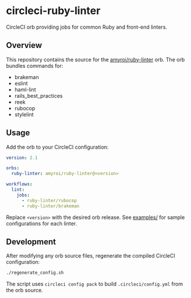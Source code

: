 # circleci-ruby-linter

CircleCI orb providing jobs for common Ruby and front-end linters.

## Overview

This repository contains the source for the [amyroi/ruby-linter](https://circleci.com/orbs/registry/orb/amyroi/ruby-linter) orb. The orb bundles commands for:

- brakeman
- eslint
- haml-lint
- rails_best_practices
- reek
- rubocop
- stylelint

## Usage

Add the orb to your CircleCI configuration:

```yaml
version: 2.1

orbs:
  ruby-linter: amyroi/ruby-linter@<version>

workflows:
  lint:
    jobs:
      - ruby-linter/rubocop
      - ruby-linter/brakeman
```

Replace `<version>` with the desired orb release. See [examples/](examples/) for sample configurations for each linter.

## Development

After modifying any orb source files, regenerate the compiled CircleCI configuration:

```bash
./regenerate_config.sh
```

The script uses `circleci config pack` to build `.circleci/config.yml` from the orb source.

